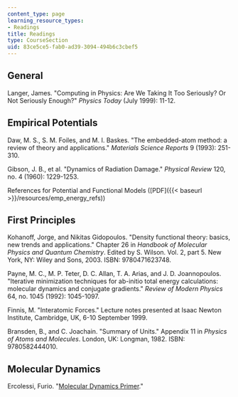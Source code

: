 ```yaml
---
content_type: page
learning_resource_types:
- Readings
title: Readings
type: CourseSection
uid: 83ce5ce5-fab0-ad39-3094-494b6c3cbef5
---
```


General
-------

Langer, James. "Computing in Physics: Are We Taking It Too Seriously? Or Not Seriously Enough?" _Physics Today_ (July 1999): 11-12.

Empirical Potentials
--------------------

Daw, M. S., S. M. Foiles, and M. I. Baskes. "The embedded-atom method: a review of theory and applications." _Materials Science Reports_ 9 (1993): 251-310.

Gibson, J. B., et al. "Dynamics of Radiation Damage." _Physical Review_ 120, no. 4 (1960): 1229-1253.

References for Potential and Functional Models ([PDF]({{< baseurl >}}/resources/emp_energy_refs))

First Principles
----------------

Kohanoff, Jorge, and Nikitas Gidopoulos. "Density functional theory: basics, new trends and applications." Chapter 26 in _Handbook of Molecular Physics and Quantum Chemistry_. Edited by S. Wilson. Vol. 2, part 5. New York, NY: Wiley and Sons, 2003. ISBN: 9780471623748.

Payne, M. C., M. P. Teter, D. C. Allan, T. A. Arias, and J. D. Joannopoulos. "Iterative minimization techniques for ab-initio total energy calculations: molecular dynamics and conjugate gradients." _Review of Modern Physics_ 64, no. 1045 (1992): 1045-1097.

Finnis, M. "Interatomic Forces." Lecture notes presented at Isaac Newton Institute, Cambridge, UK, 6-10 September 1999.

Bransden, B., and C. Joachain. "Summary of Units." Appendix 11 in _Physics of Atoms and Molecules_. London, UK: Longman, 1982. ISBN: 9780582444010.

Molecular Dynamics
------------------

Ercolessi, Furio. "[Molecular Dynamics Primer](https://www.passeidireto.com/arquivo/5685503/a-molecular-dynamics-primer---furio-ercolessi)."